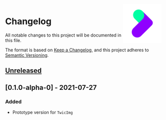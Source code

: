 <img align="right" width="25%" src="https://raw.githubusercontent.com/twicpics/components/main/logo.png">

# Changelog

All notable changes to this project will be documented in this file.

The format is based on [Keep a Changelog](https://keepachangelog.com/en/1.0.0/), and this project adheres to [Semantic Versioning](https://semver.org/spec/v2.0.0.html).

## [Unreleased]

## [0.1.0-alpha-0] - 2021-07-27

### Added

- Prototype version for `TwicImg`

[Unreleased]: https://github.com/TwicPics/components/compare/main...dev
[0.0.1-alpha-0]: https://github.com/TwicPics/components/releases/tag/0.1.0-alpha-0
